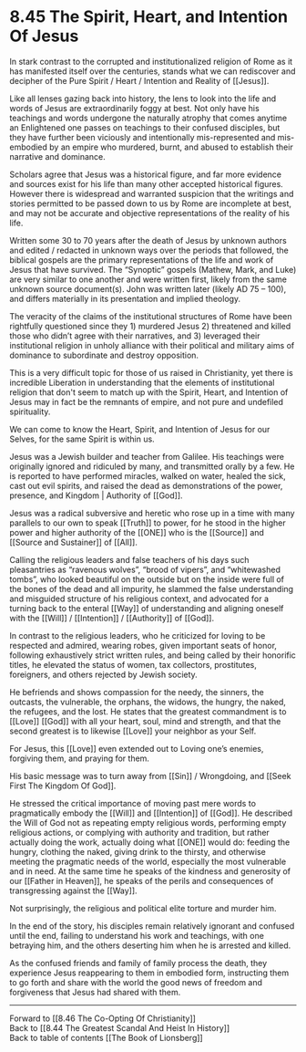 # 8.45 The Spirit, Heart, and Intention Of Jesus

In stark contrast to the corrupted and institutionalized religion of Rome as it has manifested itself over the centuries, stands what we can rediscover and decipher of the Pure Spirit / Heart / Intention and Reality of [[Jesus]]. 

Like all lenses gazing back into history, the lens to look into the life and words of Jesus are extraordinarily foggy at best. Not only have his teachings and words undergone the naturally atrophy that comes anytime an Enlightened one passes on teachings to their confused disciples, but they have further been viciously and intentionally mis-represented and mis-embodied by an empire who murdered, burnt, and abused to establish their narrative and dominance.

Scholars agree that Jesus was a historical figure, and far more evidence and sources exist for his life than many other accepted historical figures. However there is widespread and warranted suspicion that the writings and stories permitted to be passed down to us by Rome are incomplete at best, and may not be accurate and objective representations of the reality of his life.

Written some 30 to 70 years after the death of Jesus by unknown authors and edited / redacted in unknown ways over the periods that followed, the biblical gospels are the primary representations of the life and work of Jesus that have survived. The “Synoptic” gospels (Mathew, Mark, and Luke) are very similar to one another and were written first, likely from the same unknown source document(s). John was written later (likely AD 75 – 100), and differs materially in its presentation and implied theology.

The veracity of the claims of the institutional structures of Rome have been rightfully questioned since they 1) murdered Jesus 2) threatened and killed those who didn’t agree with their narratives, and 3) leveraged their institutional religion in unholy alliance with their political and military aims of dominance to subordinate and destroy opposition.

This is a very difficult topic for those of us raised in Christianity, yet there is incredible Liberation in understanding that the elements of institutional religion that don't seem to match up with the Spirit, Heart, and Intention of Jesus may in fact be the remnants of empire, and not pure and undefiled spirituality. 

We can come to know the Heart, Spirit, and Intention of Jesus for our Selves, for the same Spirit is within us. 

Jesus was a Jewish builder and teacher from Galilee. His teachings were originally ignored and ridiculed by many, and transmitted orally by a few. He is reported to have performed miracles, walked on water, healed the sick, cast out evil spirits, and raised the dead as demonstrations of the power, presence, and Kingdom | Authority of [[God]].

Jesus was a radical subversive and heretic who rose up in a time with many parallels to our own to speak [[Truth]] to power, for he stood in the higher power and higher authority of the [[ONE]] who is the [[Source]] and [[Source and Sustainer]] of [[All]]. 

Calling the religious leaders and false teachers of his days such pleasantries as “ravenous wolves”, “brood of vipers”, and “whitewashed tombs”, who looked beautiful on the outside but on the inside were full of the bones of the dead and all impurity, he slammed the false understanding and misguided structure of his religious context, and advocated for a turning back to the enteral [[Way]] of understanding and aligning oneself with the [[Will]] / [[Intention]] / [[Authority]] of [[God]]. 

In contrast to the religious leaders, who he criticized for loving to be respected and admired, wearing robes, given important seats of honor, following exhaustively strict written rules, and being called by their honorific titles, he elevated the status of women, tax collectors, prostitutes, foreigners, and others rejected by Jewish society. 

He befriends and shows compassion for the needy, the sinners, the outcasts, the vulnerable, the orphans, the widows, the hungry, the naked, the refugees, and the lost. He states that the greatest commandment is to [[Love]] [[God]] with all your heart, soul, mind and strength, and that the second greatest is to likewise [[Love]] your neighbor as your Self. 

For Jesus, this [[Love]] even extended out to Loving one’s enemies, forgiving them, and praying for them.

His basic message was to turn away from [[Sin]] / Wrongdoing, and [[Seek First The Kingdom Of God]]. 

He stressed the critical importance of moving past mere words to pragmatically embody the [[Will]] and [[Intention]] of [[God]]. He described the Will of God not as repeating empty religious words, performing empty religious actions, or complying with authority and tradition, but rather actually doing the work, actually doing what [[ONE]] would do: feeding the hungry, clothing the naked, giving drink to the thirsty, and otherwise meeting the pragmatic needs of the world, especially the most vulnerable and in need. At the same time he speaks of the kindness and generosity of our [[Father in Heaven]], he speaks of the perils and consequences of transgressing against the [[Way]].

Not surprisingly, the religious and political elite torture and murder him.

In the end of the story, his disciples remain relatively ignorant and confused until the end, failing to understand his work and teachings, with one betraying him, and the others deserting him when he is arrested and killed.

As the confused friends and family of family process the death, they experience Jesus reappearing to them in embodied form, instructing them to go forth and share with the world the good news of freedom and forgiveness that Jesus had shared with them.

___

Forward to [[8.46 The Co-Opting Of Christianity]]       
Back to [[8.44 The Greatest Scandal And Heist In History]]        
Back to table of contents [[The Book of Lionsberg]]  

